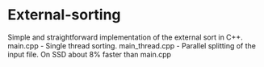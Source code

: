 # External-sorting
Simple and straightforward implementation of the external sort in C++.
main.cpp - Single thread sorting.
main_thread.cpp - Parallel splitting of the input file. On SSD about 8% faster than main.cpp 